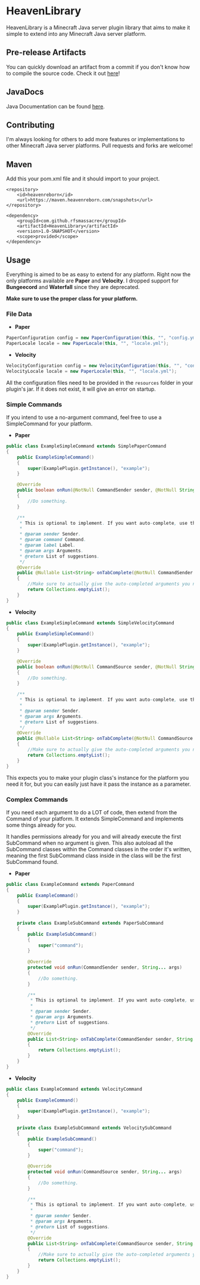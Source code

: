 # HeavenLibrary
HeavenLibrary is a Minecraft Java server plugin library that aims to make it simple to extend into any Minecraft Java server platform.

## Pre-release Artifacts
You can quickly download an artifact from a commit if you don't know how to compile the source code. Check it out [here](https://github.com/RFSMassacre/HeavenLibrary/actions/workflows/maven-publish.yml?query=branch%3Amaster+is%3Asuccess)!

## JavaDocs
Java Documentation can be found [here](https://maven.heavenreborn.com/javadoc/snapshots/com/github/rfsmassacre/HeavenLibrary/1.0-SNAPSHOT).

## Contributing
I'm always looking for others to add more features or implementations to other Minecraft Java server platforms. Pull requests and forks are welcome!

## Maven
Add this your pom.xml file and it should import to your project.
```POM
<repository>
    <id>heavenreborn</id>
    <url>https://maven.heavenreborn.com/snapshots</url>
</repository>

<dependency>
    <groupId>com.github.rfsmassacre</groupId>
    <artifactId>HeavenLibrary</artifactId>
    <version>1.0-SNAPSHOT</version>
    <scope>provided</scope>
</dependency>
```

## Usage
Everything is aimed to be as easy to extend for any platform. Right now the only platforms available are **Paper** and **Velocity**. I dropped support for **Bungeecord** and **Waterfall** since they are deprecated.

**Make sure to use the proper class for your platform.**

### File Data
- **Paper**
```Java
PaperConfiguration config = new PaperConfiguration(this, "", "config.yml");
PaperLocale locale = new PaperLocale(this, "", "locale.yml");
```
- **Velocity**
```Java
VelocityConfiguration config = new VelocityConfiguration(this, "", "config.yml");
VelocityLocale locale = new PaperLocale(this, "", "locale.yml");
```
All the configuration files need to be provided in the `resources` folder in your plugin's jar. If it does not exist, it will give an error on startup.

### Simple Commands
If you intend to use a no-argument command, feel free to use a SimpleCommand for your platform.
- **Paper**
```Java
public class ExampleSimpleCommand extends SimplePaperCommand
{
    public ExampleSimpleCommand()
    {
        super(ExamplePlugin.getInstance(), "example");
    }

    @Override
    public boolean onRun(@NotNull CommandSender sender, @NotNull String... args)
    {
        //Do something.
    }

    /**
     * This is optional to implement. If you want auto-complete, use this 
     * 
     * @param sender Sender.
     * @param command Command.
     * @param label Label.
     * @param args Arguments.
     * @return List of suggestions.
     */
    @Override
    public @Nullable List<String> onTabComplete(@NotNull CommandSender sender, @NotNull Command command, @NotNull String label, @NotNull String... args)
    {
        //Make sure to actually give the auto-completed arguments you need.
        return Collections.emptyList();
    }
}
```
- **Velocity**

```Java
public class ExampleSimpleCommand extends SimpleVelocityCommand
{
    public ExampleSimpleCommand()
    {
        super(ExamplePlugin.getInstance(), "example");
    }

    @Override
    public boolean onRun(@NotNull CommandSource sender, @NotNull String... args)
    {
        //Do something.
    }

    /**
     * This is optional to implement. If you want auto-complete, use this 
     *
     * @param sender Sender.
     * @param args Arguments.
     * @return List of suggestions.
     */
    @Override
    public @Nullable List<String> onTabComplete(@NotNull CommandSource sender, @NotNull String... args)
    {
        //Make sure to actually give the auto-completed arguments you need.
        return Collections.emptyList();
    }
}
```
This expects you to make your plugin class's instance for the platform you need it for, but you can easily just have it pass the instance as a parameter.

### Complex Commands
If you need each argument to do a LOT of code, then extend from the Command of your platform. It extends SimpleCommand and implements some things already for you.

It handles permissions already for you and will already execute the first SubCommand when no argument is given.
This also autoload all the SubCommand classes within the Command classes in the order it's written, meaning the first SubCommand class inside in the class will be the first SubCommand found.
- **Paper**
```Java
public class ExampleCommand extends PaperCommand
{
    public ExampleCommand()
    {
        super(ExamplePlugin.getInstance(), "example");
    }
    
    private class ExampleSubCommand extends PaperSubCommand
    {
        public ExampleSubCommand()
        {
            super("command");
        }
        
        @Override
        protected void onRun(CommandSender sender, String... args)
        {
            //Do something.
        }

        /**
         * This is optional to implement. If you want auto-complete, use this 
         *
         * @param sender Sender.
         * @param args Arguments.
         * @return List of suggestions.
         */
        @Override
        public List<String> onTabComplete(CommandSender sender, String... args)
        {
            return Collections.emptyList();
        }
    }
}
```
- **Velocity**
```Java
public class ExampleCommand extends VelocityCommand
{
    public ExampleCommand()
    {
        super(ExamplePlugin.getInstance(), "example");
    }
    
    private class ExampleSubCommand extends VelocitySubCommand
    {
        public ExampleSubCommand()
        {
            super("command");
        }

        @Override
        protected void onRun(CommandSource sender, String... args)
        {
            //Do something.
        }

        /**
         * This is optional to implement. If you want auto-complete, use this 
         *
         * @param sender Sender.
         * @param args Arguments.
         * @return List of suggestions.
         */
        @Override
        public List<String> onTabComplete(CommandSource sender, String... args)
        {
            //Make sure to actually give the auto-completed arguments you need.
            return Collections.emptyList();
        }
    }
}
```
